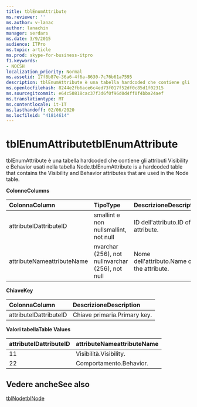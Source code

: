 ```yaml
---
title: tblEnumAttribute
ms.reviewer: ''
ms.author: v-lanac
author: lanachin
manager: serdars
ms.date: 3/9/2015
audience: ITPro
ms.topic: article
ms.prod: skype-for-business-itpro
f1.keywords:
- NOCSH
localization_priority: Normal
ms.assetid: 17f8b87e-36a6-4f6a-8630-7c76b61a7595
description: tblEnumAttribute è una tabella hardcoded che contiene gli attributi Visibility e Behavior usati nella tabella Node.
ms.openlocfilehash: 8244e2fb6ace6c4ed73f017f52df0c85d1f02315
ms.sourcegitcommit: e64c50818cac37f3d6f0f96d0d4ff0f4bba24aef
ms.translationtype: MT
ms.contentlocale: it-IT
ms.lasthandoff: 02/06/2020
ms.locfileid: "41814614"
---
```

# <a name="tblenumattribute"></a><span data-ttu-id="10f74-103">tblEnumAttribute</span><span class="sxs-lookup"><span data-stu-id="10f74-103">tblEnumAttribute</span></span>
 
<span data-ttu-id="10f74-104">tblEnumAttribute è una tabella hardcoded che contiene gli attributi Visibility e Behavior usati nella tabella Node.</span><span class="sxs-lookup"><span data-stu-id="10f74-104">tblEnumAttribute is a hardcoded table that contains the Visibility and Behavior attributes that are used in the Node table.</span></span>
  
<span data-ttu-id="10f74-105">**Colonne**</span><span class="sxs-lookup"><span data-stu-id="10f74-105">**Columns**</span></span>

|<span data-ttu-id="10f74-106">**Colonna**</span><span class="sxs-lookup"><span data-stu-id="10f74-106">**Column**</span></span>|<span data-ttu-id="10f74-107">**Tipo**</span><span class="sxs-lookup"><span data-stu-id="10f74-107">**Type**</span></span>|<span data-ttu-id="10f74-108">**Descrizione**</span><span class="sxs-lookup"><span data-stu-id="10f74-108">**Description**</span></span>|
|:-----|:-----|:-----|
|<span data-ttu-id="10f74-109">attributeID</span><span class="sxs-lookup"><span data-stu-id="10f74-109">attributeID</span></span>  <br/> |<span data-ttu-id="10f74-110">smallint e non null</span><span class="sxs-lookup"><span data-stu-id="10f74-110">smallint, not null</span></span>  <br/> |<span data-ttu-id="10f74-111">ID dell'attributo.</span><span class="sxs-lookup"><span data-stu-id="10f74-111">ID of the attribute.</span></span>  <br/> |
|<span data-ttu-id="10f74-112">attributeName</span><span class="sxs-lookup"><span data-stu-id="10f74-112">attributeName</span></span>  <br/> |<span data-ttu-id="10f74-113">nvarchar (256), not null</span><span class="sxs-lookup"><span data-stu-id="10f74-113">nvarchar (256), not null</span></span>  <br/> |<span data-ttu-id="10f74-114">Nome dell'attributo.</span><span class="sxs-lookup"><span data-stu-id="10f74-114">Name of the attribute.</span></span>  <br/> |
   
<span data-ttu-id="10f74-115">**Chiave**</span><span class="sxs-lookup"><span data-stu-id="10f74-115">**Key**</span></span>

|<span data-ttu-id="10f74-116">**Colonna**</span><span class="sxs-lookup"><span data-stu-id="10f74-116">**Column**</span></span>|<span data-ttu-id="10f74-117">**Descrizione**</span><span class="sxs-lookup"><span data-stu-id="10f74-117">**Description**</span></span>|
|:-----|:-----|
|<span data-ttu-id="10f74-118">attributeID</span><span class="sxs-lookup"><span data-stu-id="10f74-118">attributeID</span></span>  <br/> |<span data-ttu-id="10f74-119">Chiave primaria.</span><span class="sxs-lookup"><span data-stu-id="10f74-119">Primary key.</span></span>  <br/> |
   
<span data-ttu-id="10f74-120">**Valori tabella**</span><span class="sxs-lookup"><span data-stu-id="10f74-120">**Table Values**</span></span>

|<span data-ttu-id="10f74-121">**attributeID**</span><span class="sxs-lookup"><span data-stu-id="10f74-121">**attributeID**</span></span>|<span data-ttu-id="10f74-122">**attributeName**</span><span class="sxs-lookup"><span data-stu-id="10f74-122">**attributeName**</span></span>|
|:-----|:-----|
|<span data-ttu-id="10f74-123">1</span><span class="sxs-lookup"><span data-stu-id="10f74-123">1</span></span>  <br/> |<span data-ttu-id="10f74-124">Visibilità.</span><span class="sxs-lookup"><span data-stu-id="10f74-124">Visibility.</span></span>  <br/> |
|<span data-ttu-id="10f74-125">2</span><span class="sxs-lookup"><span data-stu-id="10f74-125">2</span></span>  <br/> |<span data-ttu-id="10f74-126">Comportamento.</span><span class="sxs-lookup"><span data-stu-id="10f74-126">Behavior.</span></span>  <br/> |
   
## <a name="see-also"></a><span data-ttu-id="10f74-127">Vedere anche</span><span class="sxs-lookup"><span data-stu-id="10f74-127">See also</span></span>

[<span data-ttu-id="10f74-128">tblNode</span><span class="sxs-lookup"><span data-stu-id="10f74-128">tblNode</span></span>](tblnode.md)
